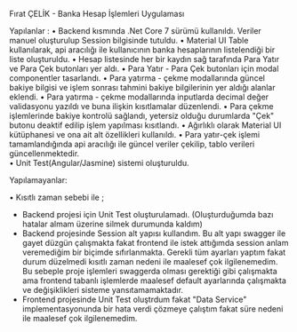 Fırat ÇELİK - Banka Hesap İşlemleri Uygulaması

Yapılanlar :
• Backend kısmında .Net Core 7 sürümü kullanıldı. Veriler manuel oluşturulup Session bilgisinde tutuldu.
• Material UI Table kullanılarak, api aracılığı ile kullanıcının banka hesaplarının listelendiği bir liste oluşturuldu.
• Hesap listesinde her bir kaydın sağ tarafında Para Yatır ve Para Çek butonları yer aldı.
• Para Yatır - Para Çek butonları için modal componentler tasarlandı.
• Para yatırma - çekme modallarında güncel bakiye bilgisi ve işlem sonrası tahmini bakiye bilgilerinin yer aldığı alanlar eklendi.
• Para yatırma - çekme modallarında inputlarda decimal değer validasyonu yazıldı ve buna ilişkin kısıtlamalar düzenlendi.
• Para çekme işlemlerinde bakiye kontrolü sağlandı, yetersiz olduğu durumlarda "Çek" butonu deaktif edilip işlem yapılması kısıtlandı.
• Ağırlıklı olarak Material UI kütüphanesi ve ona ait alt özellikleri kullanıldı.
• Para yatır-çek işlemi tamamlandığında api aracılığı ile güncel veriler çekilip, tablo verileri güncellenmektedir.  
• Unit Test(Angular/Jasmine) sistemi oluşturuldu.

Yapılamayanlar:

• Kısıtlı zaman sebebi ile ;
* Backend projesi için Unit Test oluşturulamadı. (Oluşturduğumda bazı hatalar almam üzerine silmek durumunda kaldım)
* Backend projesinde Session alt yapısı kullandım. Bu alt yapı swagger ile gayet düzgün çalışmakta fakat
  frontend ile istek attığımda session anlam veremediğim bir biçimde sıfırlanmakta. Gerekli tüm ayarları yaptım fakat
  durum düzelmedi kısıtlı zaman nedeni ile maalesef çok ilgilenemedim. Bu sebeple proje işlemleri swaggerda olması gerektiği gibi çalışmakta
  ama frontend tabanlı işlemlerde maalesef default ayarlarında çalışmakta ve değişiklikleri sisteme yansıtamamaktadır.
* Frontend projesinde Unit Test oluştrdum fakat "Data Service" implementasyonunda bir hata verdi çözmeye çalıştım fakat süre nedeni ile maalesef çok ilgilenemedim.

